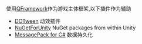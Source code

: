 使用[QFramework](https://github.com/liangxiegame/QFramework)作为游戏主体框架,以下插件作为辅助

- [DOTween](http://dotween.demigiant.com/download.php)  动效插件
- [NuGetForUnity](https://github.com/GlitchEnzo/NuGetForUnity)   NuGet packages from within Unity
- [MessagePack for C#](https://github.com/MessagePack-CSharp/MessagePack-CSharp)   数据持久化


